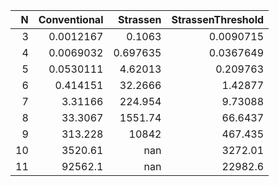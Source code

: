 |   N |   Conventional |     Strassen |   StrassenThreshold |
|----:|---------------:|-------------:|--------------------:|
|   3 |      0.0012167 |     0.1063   |           0.0090715 |
|   4 |      0.0069032 |     0.697635 |           0.0367649 |
|   5 |      0.0530111 |     4.62013  |           0.209763  |
|   6 |      0.414151  |    32.2666   |           1.42877   |
|   7 |      3.31166   |   224.954    |           9.73088   |
|   8 |     33.3067    |  1551.74     |          66.6437    |
|   9 |    313.228     | 10842        |         467.435     |
|  10 |   3520.61      |   nan        |        3272.01      |
|  11 |  92562.1       |   nan        |       22982.6       |

